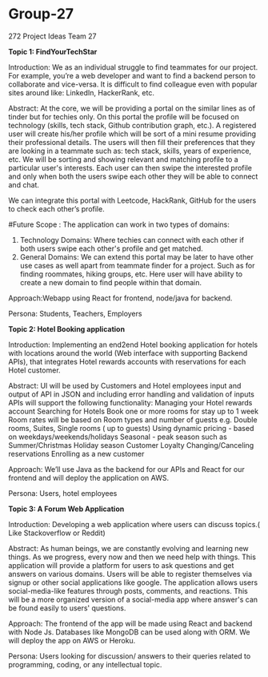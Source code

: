 # Group-27
272 Project Ideas
Team 27

**Topic 1: FindYourTechStar**

Introduction: We as an individual struggle to find teammates for our project. For example, you’re a web developer and want to find a backend person to collaborate and vice-versa. It is difficult to find colleague even with popular sites around like: LinkedIn, HackerRank, etc.

Abstract: At the core, we will be providing a portal on the similar lines as of tinder but for techies only. On this portal the profile will be focused on technology (skills, tech stack, Github contribution graph, etc.). A registered user will create his/her profile which will be sort of a mini resume providing their professional details. The users will then fill their preferences that they are looking in a teammate such as: tech stack, skills, years of experience, etc.
We will be sorting and showing relevant and matching profile to a particular user's interests. Each user can then swipe the interested profile and only when both the users swipe each other they will be able to connect and chat.

We can integrate this portal with Leetcode, HackRank, GitHub for the users to check each other’s profile.

#Future Scope :
The application can work in two types of domains:
1. Technology Domains: Where techies can connect with each other if both users swipe each other's profile and get matched.
2. General Domains: We can extend this portal may be later to have other use cases as well apart from teammate finder for a project. Such as for finding roommates, hiking groups, etc. Here user will have ability to create a new domain to find people within that domain.

Approach:Webapp using React for frontend, node/java for backend.

Persona: Students, Teachers, Employers


**Topic 2:  Hotel Booking application**

Introduction: Implementing an end2end Hotel booking application for hotels with locations around the world (Web interface with supporting Backend APIs), that integrates Hotel rewards accounts with reservations for each Hotel customer.

Abstract: UI will be used by Customers and Hotel employees
input and output of API in JSON and including error handling and validation of inputs
APIs will support the following functionality:
Managing your Hotel rewards account
Searching for Hotels
Book one or more rooms for stay up to 1 week
Room rates  will be based on Room types and number of guests e.g. Double rooms, Suites, Single rooms ( up to guests)
Using dynamic pricing - based on weekdays/weekends/holidays
Seasonal - peak season such as Summer/Christmas Holiday season
Customer Loyalty
Changing/Canceling reservations
Enrolling as a new customer

Approach: We’ll use Java as the backend for our APIs and React for our frontend and will deploy the application on AWS.

Persona: Users, hotel employees


**Topic 3: A Forum Web Application**

Introduction: Developing a web application where users can discuss topics.( Like Stackoverflow or Reddit)

Abstract: As human beings, we are constantly evolving and learning new things. As we progress, every now and then we need help with things. This application will provide a platform for users to ask questions and get answers on various domains. Users will be able to register themselves via signup or other social applications like google. The application allows users social-media-like features through posts, comments, and reactions. This will be a more organized version of a social-media app where answer's can be found easily to users' questions.

Approach: The frontend of the app will be made using React and backend with Node Js. Databases like MongoDB can be used along with ORM. We will deploy the app on AWS or Heroku.

Persona: Users looking for discussion/ answers to their queries related to programming, coding, or any intellectual topic.

